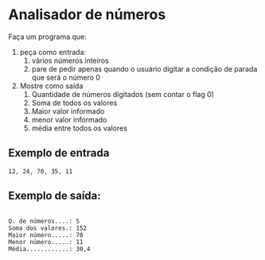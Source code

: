 # Analisador de números
<p>Faça um programa que:</p>
<ol>
	<li>peça como entrada: 
		<ol>
			<li> vários números inteiros
			<li> pare de pedir apenas quando o usuário digitar a condição de parada que será o número 0
		</ol>
	</li>
	<li>Mostre como saída
		<ol>
			<li> Quantidade de números digitados (sem contar o flag 0)
			<li> Soma de todos os valores
			<li> Maior valor informado
			<li> menor valor informado
			<li> média entre todos os valores
		</ol>
	</li>

</ol>

## Exemplo de entrada
<pre><code>12, 24, 70, 35, 11</code></pre>

## Exemplo de saída:
<pre><code>
Q. de números....: 5
Soma dos valores.: 152
Maior número.....: 70
Menor número.....: 11
Média............: 30,4
</code></pre>
